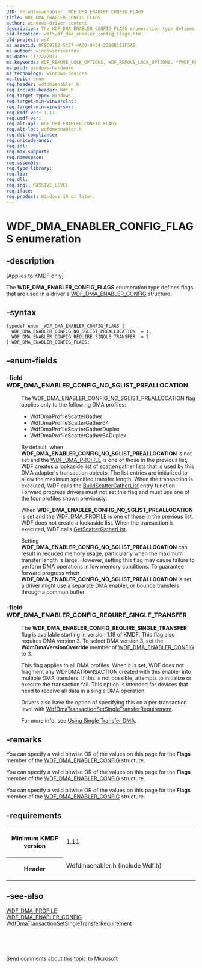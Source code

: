```yaml
---
UID: NE.wdfdmaenabler._WDF_DMA_ENABLER_CONFIG_FLAGS
title: WDF_DMA_ENABLER_CONFIG_FLAGS
author: windows-driver-content
description: The WDF_DMA_ENABLER_CONFIG_FLAGS enumeration type defines flags that are used in a driver's WDF_DMA_ENABLER_CONFIG structure.
old-location: wdf\wdf_dma_enabler_config_flags.htm
old-project: wdf
ms.assetid: 8F8C97B2-5C77-4AD0-9434-22108111F5A8
ms.author: windowsdriverdev
ms.date: 11/22/2017
ms.keywords: WDF_REMOVE_LOCK_OPTIONS, WDF_REMOVE_LOCK_OPTIONS, *PWDF_REMOVE_LOCK_OPTIONS
ms.prod: windows-hardware
ms.technology: windows-devices
ms.topic: enum
req.header: wdfdmaenabler.h
req.include-header: Wdf.h
req.target-type: Windows
req.target-min-winverclnt: 
req.target-min-winversvr: 
req.kmdf-ver: 1.11
req.umdf-ver: 
req.alt-api: WDF_DMA_ENABLER_CONFIG_FLAGS
req.alt-loc: wdfdmaenabler.h
req.ddi-compliance: 
req.unicode-ansi: 
req.idl: 
req.max-support: 
req.namespace: 
req.assembly: 
req.type-library: 
req.lib: 
req.dll: 
req.irql: PASSIVE_LEVEL
req.iface: 
req.product: Windows 10 or later.
---
```


# WDF_DMA_ENABLER_CONFIG_FLAGS enumeration



## -description
<p class="CCE_Message">[Applies to KMDF only]</p>
<p>The <b>WDF_DMA_ENABLER_CONFIG_FLAGS</b> enumeration type defines flags that are used in a driver's <a href="https://msdn.microsoft.com/library/windows/hardware/ff551290">WDF_DMA_ENABLER_CONFIG</a> structure.</p>


## -syntax

````
typedef enum _WDF_DMA_ENABLER_CONFIG_FLAGS { 
  WDF_DMA_ENABLER_CONFIG_NO_SGLIST_PREALLOCATION  = 1,
  WDF_DMA_ENABLER_CONFIG_REQUIRE_SINGLE_TRANSFER  = 2
} WDF_DMA_ENABLER_CONFIG_FLAGS;
````


## -enum-fields
<dl>

### -field <a id="WDF_DMA_ENABLER_CONFIG_NO_SGLIST_PREALLOCATION"></a><a id="wdf_dma_enabler_config_no_sglist_preallocation"></a><b>WDF_DMA_ENABLER_CONFIG_NO_SGLIST_PREALLOCATION</b>

<dd>
<p>
           The WDF_DMA_ENABLER_CONFIG_NO_SGLIST_PREALLOCATION flag applies only  to the following DMA profiles:</p>
<ul>
<li>WdfDmaProfileScatterGather</li>
<li>WdfDmaProfileScatterGather64</li>
<li>WdfDmaProfileScatterGatherDuplex </li>
<li>WdfDmaProfileScatterGather64Duplex</li>
</ul>
<p> 
      By default, when <b>WDF_DMA_ENABLER_CONFIG_NO_SGLIST_PREALLOCATION</b> is not set and the <a href="https://msdn.microsoft.com/library/windows/hardware/ff551295">WDF_DMA_PROFILE</a> is one of those in the previous list, WDF  
      creates a lookaside list of scatter/gather lists that is  used by this DMA adapter's transaction 
      objects. The list entries are initialized to allow the maximum specified  
      transfer length. When the transaction is executed, WDF calls the <a href="https://msdn.microsoft.com/library/windows/hardware/ff540689">BuildScatterGatherList</a> entry function. Forward progress drivers 
      must not set this flag and must use one of the four profiles shown previously.</p>
<p> When <b>WDF_DMA_ENABLER_CONFIG_NO_SGLIST_PREALLOCATION</b> is set and the <a href="https://msdn.microsoft.com/library/windows/hardware/ff551295">WDF_DMA_PROFILE</a> is one of those in the previous list, WDF does not create a lookaside list. When the transaction is executed, WDF calls  <a href="https://msdn.microsoft.com/library/windows/hardware/ff546531">GetScatterGatherList</a>.</p>
<p>Setting <b>WDF_DMA_ENABLER_CONFIG_NO_SGLIST_PREALLOCATION</b> can result in reduced memory usage, particularly when the maximum transfer length is large. However, setting this flag may cause failure to perform DMA operations in low memory conditions. To guarantee forward progress when <b>WDF_DMA_ENABLER_CONFIG_NO_SGLIST_PREALLOCATION</b> is set, a driver might use a separate DMA enabler, or bounce transfers through a common buffer.</p>
</dd>

### -field <a id="WDF_DMA_ENABLER_CONFIG_REQUIRE_SINGLE_TRANSFER"></a><a id="wdf_dma_enabler_config_require_single_transfer"></a><b>WDF_DMA_ENABLER_CONFIG_REQUIRE_SINGLE_TRANSFER</b>

<dd>
<p>The <b>WDF_DMA_ENABLER_CONFIG_REQUIRE_SINGLE_TRANSFER</b> flag is available starting in version 1.19 of KMDF.  This flag also requires DMA version 3.
 To select DMA version 3, set the <b>WdmDmaVersionOverride</b> member of <a href="https://msdn.microsoft.com/library/windows/hardware/ff551290">WDF_DMA_ENABLER_CONFIG</a> to 3.</p>
<p>This flag applies to all DMA profiles. When it is set, WDF does not fragment any WDFDMATRANSACTION created with this enabler into multiple DMA transfers. If this is not possible, attempts to initialize or execute the transaction fail. This option is intended for devices that need to receive all data in a single DMA operation.</p>
<p>Drivers also have the option of specifying this on a per-transaction level with <a href="https://msdn.microsoft.com/library/windows/hardware/mt734973">WdfDmaTransactionSetSingleTransferRequirement</a>.</p>
<p>For more info, see <a href="https://msdn.microsoft.com/windows/hardware/drivers/wdf/using-single-transfer-dma">Using Single Transfer DMA</a>.</p>
</dd>
</dl>

## -remarks
<p>You can specify a valid bitwise OR of the values on this page for the <b>Flags</b> member of the <a href="https://msdn.microsoft.com/library/windows/hardware/ff551290">WDF_DMA_ENABLER_CONFIG</a> structure.</p>

<p>You can specify a valid bitwise OR of the values on this page for the <b>Flags</b> member of the <a href="https://msdn.microsoft.com/library/windows/hardware/ff551290">WDF_DMA_ENABLER_CONFIG</a> structure.</p>

<p>You can specify a valid bitwise OR of the values on this page for the <b>Flags</b> member of the <a href="https://msdn.microsoft.com/library/windows/hardware/ff551290">WDF_DMA_ENABLER_CONFIG</a> structure.</p>

## -requirements
<table>
<tr>
<th width="30%">
<p>Minimum KMDF version</p>
</th>
<td width="70%">
<p>1.11</p>
</td>
</tr>
<tr>
<th width="30%">
<p>Header</p>
</th>
<td width="70%">
<dl>
<dt>Wdfdmaenabler.h (include Wdf.h)</dt>
</dl>
</td>
</tr>
</table>

## -see-also
<dl>
<dt>
<a href="https://msdn.microsoft.com/library/windows/hardware/ff551295">WDF_DMA_PROFILE</a>
</dt>
<dt>
<a href="https://msdn.microsoft.com/library/windows/hardware/ff551290">WDF_DMA_ENABLER_CONFIG</a>
</dt>
<dt>
<a href="https://msdn.microsoft.com/library/windows/hardware/mt734973">WdfDmaTransactionSetSingleTransferRequirement</a>
</dt>
</dl>
<p> </p>
<p> </p>
<p><a href="mailto:wsddocfb@microsoft.com?subject=Documentation%20feedback [wdf\wdf]:%20WDF_DMA_ENABLER_CONFIG_FLAGS enumeration%20 RELEASE:%20(11/22/2017)&amp;body=%0A%0APRIVACY STATEMENT%0A%0AWe use your feedback to improve the documentation. We don't use your email address for any other purpose, and we'll remove your email address from our system after the issue that you're reporting is fixed. While we're working to fix this issue, we might send you an email message to ask for more info. Later, we might also send you an email message to let you know that we've addressed your feedback.%0A%0AFor more info about Microsoft's privacy policy, see http://privacy.microsoft.com/en-us/default.aspx." title="Send comments about this topic to Microsoft">Send comments about this topic to Microsoft</a></p>
